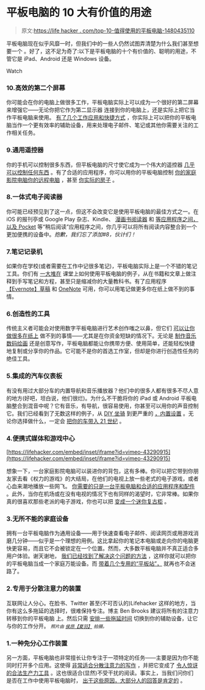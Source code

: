 # 平板电脑的 10 大有价值的用途

> 原文:[https://life hacker . com/top-10-值得使用的平板电脑-1480435110](https://lifehacker.com/top-10-worthwhile-uses-for-tablets-1480435110)

平板电脑现在似乎风靡一时，但我们中的一些人仍然试图弄清楚为什么我们甚至想要一个 。好了，这不足为奇了:以下是平板电脑的十个有价值的、聪明的用途，不管它是 iPad、Android 还是 Windows 设备。

Watch

### 10.高效的第二个屏幕

你可能会在你的电脑上做很多工作，平板电脑实际上可以成为一个很好的第二屏幕来增强它——无论你把它作为第二显示器 连接到你的电脑上，还是实际上把它当作平板电脑来使用。 [有了几个工作应用和快捷方式](https://lifehacker.com/how-to-turn-your-tablet-into-a-productivity-boosting-se-5869452) ，你实际上可以把你的平板电脑当作一个更有效率的辅助设备，用来处理电子邮件、笔记或其他你需要关注的工作相关任务。

### 9.通用遥控器

你的手机可以控制很多东西，但平板电脑的尺寸使它成为一个伟大的遥控器 [几乎可以控制任何东西](https://lifehacker.com/the-best-remote-apps-for-your-iphone-and-android-5710373) 。有了合适的应用程序，你可以用你的平板电脑控制 [你的家庭影院电脑](http://lifehacker.com/the-remote-control-conundrum-how-to-choose-the-right-r-5935151)[你的远程电脑](http://lifehacker.com/how-to-augment-your-computer-with-an-ipad-513479575) ，甚至 [你实际的房子](http://lifehacker.com/how-can-i-get-started-with-home-automation-510246491) 。

### 8.一体式电子阅读器

你可能已经预见到了这一点，但这不会改变它是使用平板电脑的最佳方式之一。在 iOS 的报刊亭或 Google Play 杂志、Kindle、 [漫画书阅读器](https://lifehacker.com/a-comic-book-lovers-guide-to-going-digital-5785737) 和 [等应用程序之间，以及 Pocket](http://lifehacker.com/read-later-apps-compared-pocket-vs-instapaper-vs-r-5894995) 等“稍后阅读”应用程序之间，你几乎可以将所有阅读内容整合到一个更加便携的设备中。*抱歉，我们忘了添加#8，伙计们！*

### 7.笔记记录机

如果你在学校(或者需要在工作中记很多笔记)，平板电脑实际上是一个不错的笔记工具。你们有 [一大堆在](https://lifehacker.com/how-can-i-use-an-ipad-mini-productively-in-class-513949602) 课堂上如何使用平板电脑的例子，从在书籍和文章上做注释到手写笔记和方程，甚至只是缩减你的大量教科书。有了应用程序[【Evernote】](http://lifehacker.com/ive-been-using-evernote-all-wrong-heres-why-its-actual-5989980)[草稿](http://lifehacker.com/how-to-use-drafts-to-speed-up-your-mobile-note-writing-5938073) 和 [OneNote](http://lifehacker.com/seven-tips-and-tricks-to-get-more-out-of-onenote-1447747936) 可用，你可以用笔记做更多你在纸上做不到的事情。

### 6.创造性的工具

传统主义者可能会对使用数字平板电脑进行艺术创作嗤之以鼻，但它们 [可以让你做很多在纸上](https://lifehacker.com/your-ipad-the-creative-tool-you-never-knew-you-needed-5901341) 做不到的事情——尤其是在你资金短缺的情况下。无论是 [制作音乐](http://lifehacker.com/practical-ways-to-integrate-your-iphone-or-ipad-into-mu-5894438)[数码绘画](http://gizmodo.com/this-incredible-portrait-of-morgan-freeman-was-painted-1475026182) 还是创意写作，平板电脑都能让你携带方便、使用简单，还能轻松快捷地复制或分享你的作品。它可能不是你的首选工作室，但却是你进行创造性任务的绝佳工具。

### 5.集成的汽车仪表板

有没有用过大部分车的内置导航和音乐播放器？他们中的很多人都有很多不尽人意的地方(好吧，坦白说，他们很烂)。为什么不干脆将你的 iPad 或 Android 平板电脑整合到混音中呢？它有音乐，有导航，很容易使用，你甚至可以用你的声音控制它。我们已经看到了无数这样的例子，从 [DIY 坐骑](https://lifehacker.com/mount-a-7-inch-tablet-in-your-car-for-better-music-nav-5971776) 到更严重的 [，内置设置](http://lifehacker.com/challenge-winner-stream-music-through-your-old-smartph-709831658) 。无论你选择做什么，一定会 [把你的车带入 21 世纪](http://lifehacker.com/how-to-bring-your-car-into-the-21st-century-with-a-few-493086102) 。

### 4.便携式媒体和游戏中心

 [https://lifehacker.com/embed/inset/iframe?id=vimeo-43290915](https://lifehacker.com/embed/inset/iframe?id=vimeo-43290915) 

想象一下，一台家庭影院电脑可以装进你的背包，这有多棒。你可以把它带到你朋友家去看《权力的游戏》的大结局，在他们的电视上放一些老式的电子游戏，或者心血来潮地播放一些网飞。 [你需要的只是一台平板电脑和合适的应用程序和配件](https://lifehacker.com/how-to-turn-your-android-into-a-killer-portable-media-a-5915083) 。此外，当你在机场或在没有电视的情况下也有同样的渴望时，它非常棒。如果你真的很喜欢那些老派的电子游戏，你也可以把 [变成一个迷你复古柜](http://lifehacker.com/new-uses-for-your-old-tablet-5925049) 。

### 3.无所不能的家庭设备

拥有一台平板电脑作为通用设备——用于快速查看电子邮件、阅读网页或用游戏消磨几分钟——似乎是一个理想的用例。这比拿起你的笔记本电脑或走向你的电脑更快更容易，而且它不会被锁定在一个位置。然而，大多数平板电脑并不真正适合多用户体验。谢天谢地， [我们已经找到了解决这个问题的方法](https://lifehacker.com/the-tablet-problem-5934539) ，这样你就可以把你的平板电脑当成一个家庭万能设备。而 [带着几个专用的“平板站”，](http://lifehacker.com/create-tablet-stations-everywhere-in-your-home-with-com-509515987) 就再也不会迷路了。

### 2.专用于分散注意力的装置

互联网让人分心。在脸书、Twitter 甚至(不可否认的)Lifehacker 这样的地方，当你有这么多拖延的选择时，很难保持专注。博主 Ben Brooks 建议将所有的注意力转移到你的平板电脑 上。然后只需 [安排一些拖延时间](http://lifehacker.com/beat-procrastination-and-distractions-by-scheduling-tim-5954148) 切换到你的辅助设备，让它与你的工作分开。 <small>*照片由*</small> [<small>*侯昂【夏羽】*</small>](http://www.flickr.com/photos/hetstyle/8227159659/) <small>*拍摄。*</small>

### 1.一种免分心工作装置

另一方面，平板电脑也非常擅长让你专注于一项特定的任务——主要是因为你不能同时打开多个应用。这使得 [非常适合分散注意力的写作](https://lifehacker.com/the-holy-grail-of-ubiquitous-plain-text-capture-5584924) ，并把它变成了 [令人惊讶的合法生产力工具](http://lifehacker.com/how-tablets-are-actually-great-productivity-tools-5779982) 。这也很适合(显然)不受干扰的阅读。事实上，当我们问你们是否在工作中使用平板电脑时， [出于这些原因，大部分人的回答是肯定的](http://lifehacker.com/do-you-use-your-tablet-for-work-1306129924) 。